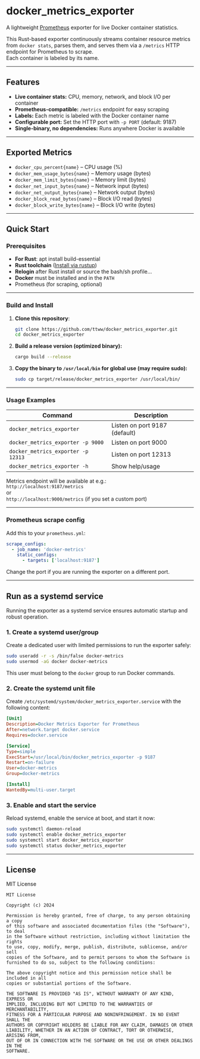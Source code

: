 
# docker_metrics_exporter

A lightweight [Prometheus](https://prometheus.io/) exporter for live Docker container statistics.

This Rust-based exporter continuously streams container resource metrics from `docker stats`, parses them, and serves them via a `/metrics` HTTP endpoint for Prometheus to scrape.  
Each container is labeled by its name.

---

## Features

- **Live container stats:** CPU, memory, network, and block I/O per container
- **Prometheus-compatible:** `/metrics` endpoint for easy scraping
- **Labels:** Each metric is labeled with the Docker container name
- **Configurable port:** Set the HTTP port with `-p PORT` (default: 9187)
- **Single-binary, no dependencies:** Runs anywhere Docker is available

---

## Exported Metrics

- `docker_cpu_percent{name}` – CPU usage (%)
- `docker_mem_usage_bytes{name}` – Memory usage (bytes)
- `docker_mem_limit_bytes{name}` – Memory limit (bytes)
- `docker_net_input_bytes{name}` – Network input (bytes)
- `docker_net_output_bytes{name}` – Network output (bytes)
- `docker_block_read_bytes{name}` – Block I/O read (bytes)
- `docker_block_write_bytes{name}` – Block I/O write (bytes)

---

## Quick Start

### Prerequisites

- **For Rust**: apt install build-essential
- **Rust toolchain** ([Install via rustup](https://rustup.rs/))
- **Relogin** after Rust install or source the bash/sh profile...
- **Docker** must be installed and in the `PATH`
- Prometheus (for scraping, optional)

---

### Build and Install

1. **Clone this repository**:
    ```sh
    git clone https://github.com/ttww/docker_metrics_exporter.git
    cd docker_metrics_exporter
    ```

2. **Build a release version (optimized binary):**
    ```sh
    cargo build --release
    ```

3. **Copy the binary to `/usr/local/bin` for global use (may require sudo):**
    ```sh
    sudo cp target/release/docker_metrics_exporter /usr/local/bin/
    ```

---

### Usage Examples

| Command                                             | Description                        |
|-----------------------------------------------------|------------------------------------|
| `docker_metrics_exporter`                           | Listen on port 9187 (default)      |
| `docker_metrics_exporter -p 9000`                   | Listen on port 9000                |
| `docker_metrics_exporter -p 12313`                  | Listen on port 12313               |
| `docker_metrics_exporter -h`                        | Show help/usage                    |

Metrics endpoint will be available at e.g.:  
`http://localhost:9187/metrics`  
or  
`http://localhost:9000/metrics` (if you set a custom port)

---

### Prometheus scrape config

Add this to your `prometheus.yml`:

```yaml
scrape_configs:
  - job_name: 'docker-metrics'
    static_configs:
      - targets: ['localhost:9187']
```

Change the port if you are running the exporter on a different port.

---

## Run as a systemd service

Running the exporter as a systemd service ensures automatic startup and robust operation.

### 1. Create a systemd user/group

Create a dedicated user with limited permissions to run the exporter safely:

```sh
sudo useradd -r -s /bin/false docker-metrics
sudo usermod -aG docker docker-metrics
```

This user must belong to the `docker` group to run Docker commands.

### 2. Create the systemd unit file

Create `/etc/systemd/system/docker_metrics_exporter.service` with the following content:

```ini
[Unit]
Description=Docker Metrics Exporter for Prometheus
After=network.target docker.service
Requires=docker.service

[Service]
Type=simple
ExecStart=/usr/local/bin/docker_metrics_exporter -p 9187
Restart=on-failure
User=docker-metrics
Group=docker-metrics

[Install]
WantedBy=multi-user.target
```

### 3. Enable and start the service

Reload systemd, enable the service at boot, and start it now:

```sh
sudo systemctl daemon-reload
sudo systemctl enable docker_metrics_exporter
sudo systemctl start docker_metrics_exporter
sudo systemctl status docker_metrics_exporter
```

---

## License

MIT License

```
MIT License

Copyright (c) 2024

Permission is hereby granted, free of charge, to any person obtaining a copy
of this software and associated documentation files (the "Software"), to deal
in the Software without restriction, including without limitation the rights
to use, copy, modify, merge, publish, distribute, sublicense, and/or sell
copies of the Software, and to permit persons to whom the Software is
furnished to do so, subject to the following conditions:

The above copyright notice and this permission notice shall be included in all
copies or substantial portions of the Software.

THE SOFTWARE IS PROVIDED "AS IS", WITHOUT WARRANTY OF ANY KIND, EXPRESS OR
IMPLIED, INCLUDING BUT NOT LIMITED TO THE WARRANTIES OF MERCHANTABILITY,
FITNESS FOR A PARTICULAR PURPOSE AND NONINFRINGEMENT. IN NO EVENT SHALL THE
AUTHORS OR COPYRIGHT HOLDERS BE LIABLE FOR ANY CLAIM, DAMAGES OR OTHER
LIABILITY, WHETHER IN AN ACTION OF CONTRACT, TORT OR OTHERWISE, ARISING FROM,
OUT OF OR IN CONNECTION WITH THE SOFTWARE OR THE USE OR OTHER DEALINGS IN THE
SOFTWARE.
```



